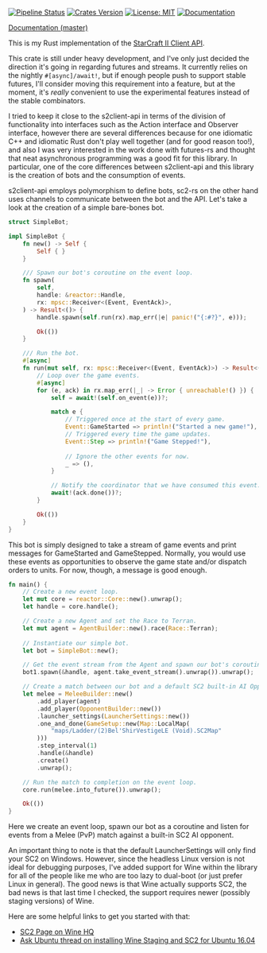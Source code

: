 [![Pipeline Status](https://gitlab.com/awestlake87/sc2-rs/badges/master/pipeline.svg)](https://gitlab.com/awestlake87/sc2-rs/commits/master)
[![Crates Version](https://img.shields.io/crates/v/sc2.svg)](https://crates.io/crates/sc2)
[![License: MIT](https://img.shields.io/badge/License-MIT-yellow.svg)](https://opensource.org/licenses/MIT)
[![Documentation](https://docs.rs/sc2/badge.svg)](https://docs.rs/crate/sc2)

[Documentation (master)](https://awestlake87.gitlab.io/sc2-rs/sc2/)

This is my Rust implementation of the [StarCraft II Client API](https://github.com/Blizzard/s2client-api).

This crate is still under heavy development, and I've only just decided the 
direction it's going in regarding futures and streams. It currently relies on 
the nightly `#[async]/await!`, but if enough people push to support stable 
futures, I'll consider moving this requirement into a feature, but at the 
moment, it's *really* convenient to use the experimental features instead of the 
stable combinators.

I tried to keep it close to the s2client-api in terms of the division of 
functionality into interfaces such as the Action interface and Observer 
interface, however there are several differences because for one idiomatic C++ 
and idiomatic Rust don't play well together (and for good reason too!), and also
I was very interested in the work done with futures-rs and thought that neat
asynchronous programming was a good fit for this library. In particular, one of
the core differences between s2client-api and this library is the creation of
bots and the consumption of events.

s2client-api employs polymorphism to define bots, sc2-rs on the other hand uses
channels to communicate between the bot and the API. Let's take a look at the
creation of a simple bare-bones bot.

```rust
struct SimpleBot;

impl SimpleBot {
    fn new() -> Self {
        Self { }
    }

    /// Spawn our bot's coroutine on the event loop.
    fn spawn(
        self,
        handle: &reactor::Handle,
        rx: mpsc::Receiver<(Event, EventAck)>,
    ) -> Result<()> {
        handle.spawn(self.run(rx).map_err(|e| panic!("{:#?}", e)));

        Ok(())
    }

    /// Run the bot.
    #[async]
    fn run(mut self, rx: mpsc::Receiver<(Event, EventAck)>) -> Result<()> {
        // Loop over the game events.
        #[async]
        for (e, ack) in rx.map_err(|_| -> Error { unreachable!() }) {
            self = await!(self.on_event(e))?;

            match e {
                // Triggered once at the start of every game.
                Event::GameStarted => println!("Started a new game!"),
                // Triggered every time the game updates.
                Event::Step => println!("Game Stepped!"),
                
                // Ignore the other events for now.
                _ => (),
            }

            // Notify the coordinator that we have consumed this event.
            await!(ack.done())?;
        }

        Ok(())
    }
}
```

This bot is simply designed to take a stream of game events and print messages
for GameStarted and GameStepped. Normally, you would use these events as
opportunities to observe the game state and/or dispatch orders to units. For
now, though, a message is good enough.

```rust
fn main() {
    // Create a new event loop.
    let mut core = reactor::Core::new().unwrap();
    let handle = core.handle();

    // Create a new Agent and set the Race to Terran.
    let mut agent = AgentBuilder::new().race(Race::Terran);
    
    // Instantiate our simple bot.
    let bot = SimpleBot::new();

    // Get the event stream from the Agent and spawn our bot's coroutine.
    bot1.spawn(&handle, agent.take_event_stream().unwrap()).unwrap();

    // Create a match between our bot and a default SC2 built-in AI Opponent.
    let melee = MeleeBuilder::new()
        .add_player(agent)
        .add_player(OpponentBuilder::new())
        .launcher_settings(LauncherSettings::new())
        .one_and_done(GameSetup::new(Map::LocalMap(
            "maps/Ladder/(2)Bel'ShirVestigeLE (Void).SC2Map"
        )))
        .step_interval(1)
        .handle(&handle)
        .create()
        .unwrap();

    // Run the match to completion on the event loop.
    core.run(melee.into_future()).unwrap();

    Ok(())
}
```

Here we create an event loop, spawn our bot as a coroutine and listen for events
from a Melee (PvP) match against a built-in SC2 AI opponent. 

An important thing to note is that the default LauncherSettings will only find 
your SC2 on Windows. However, since the headless Linux version is not ideal for 
debugging purposes, I've added support for Wine within the library for all of 
the people like me who are too lazy to dual-boot (or just prefer Linux in 
general). The good news is that Wine actually supports SC2, the bad news is that
last time I checked, the support requires newer (possibly staging versions) of 
Wine. 

Here are some helpful links to get you started with that:
- [SC2 Page on Wine HQ](https://appdb.winehq.org/objectManager.php?sClass=version&iId=20882)
- [Ask Ubuntu thread on installing Wine Staging and SC2 for Ubuntu 16.04](https://askubuntu.com/questions/846651/installing-starcraft-2-playonlinux)
